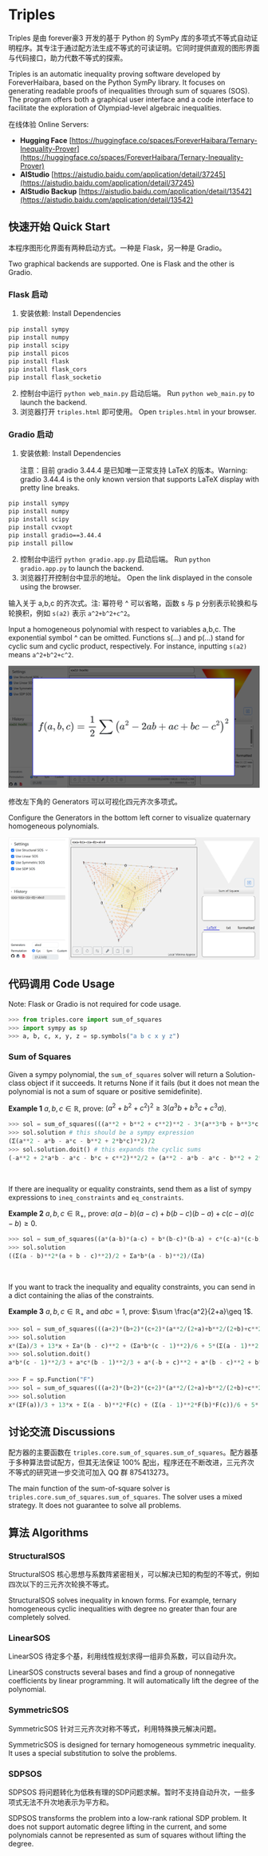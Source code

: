 # Triples

Triples 是由 forever豪3 开发的基于 Python 的 SymPy 库的多项式不等式自动证明程序。其专注于通过配方法生成不等式的可读证明。它同时提供直观的图形界面与代码接口，助力代数不等式的探索。

Triples is an automatic inequality proving software developed by ForeverHaibara, based on the Python SymPy library. It focuses on generating readable proofs of inequalities through sum of squares (SOS). The program offers both a graphical user interface and a code interface to facilitate the exploration of Olympiad-level algebraic inequalities.


在线体验 Online Servers:

* **Hugging Face**      [https://huggingface.co/spaces/ForeverHaibara/Ternary-Inequality-Prover](https://huggingface.co/spaces/ForeverHaibara/Ternary-Inequality-Prover)
* **AIStudio**               [https://aistudio.baidu.com/application/detail/37245](https://aistudio.baidu.com/application/detail/37245)
* **AIStudio Backup** [https://aistudio.baidu.com/application/detail/13542](https://aistudio.baidu.com/application/detail/13542)

## 快速开始 Quick Start

本程序图形化界面有两种启动方式。一种是 Flask，另一种是 Gradio。

Two graphical backends are supported. One is Flask and the other is Gradio.

### Flask 启动

1. 安装依赖: Install Dependencies

```
pip install sympy
pip install numpy
pip install scipy
pip install picos
pip install flask
pip install flask_cors
pip install flask_socketio
```

2. 控制台中运行 `python web_main.py` 启动后端。 Run `python web_main.py` to launch the backend.
3. 浏览器打开 `triples.html` 即可使用。 Open `triples.html` in your browser.

### Gradio 启动

1. 安装依赖: Install Dependencies

   注意：目前 gradio 3.44.4 是已知唯一正常支持 LaTeX 的版本。Warning: gradio 3.44.4 is the only known version that supports LaTeX display with pretty line breaks.

```
pip install sympy
pip install numpy
pip install scipy
pip install cvxopt
pip install gradio==3.44.4
pip install pillow
```

2. 控制台中运行 `python gradio.app.py` 启动后端。 Run `python gradio.app.py` to launch the backend.
3. 浏览器打开控制台中显示的地址。 Open the link displayed in the console using the browser.

输入关于 a,b,c 的齐次式。注: 幂符号 ^ 可以省略，函数 s 与 p 分别表示轮换和与轮换积，例如 `s(a2)` 表示 `a^2+b^2+c^2`。

Input a homogeneous polynomial with respect to variables a,b,c. The exponential symbol ^ can be omitted. Functions s(...) and p(...) stand for cyclic sum and cyclic product, respectively. For instance, inputting `s(a2)` means `a^2+b^2+c^2`.

![image](notebooks/triple_sos_example.png)

修改左下角的 Generators 可以可视化四元齐次多项式。

Configure the Generators in the bottom left corner to visualize quaternary homogeneous polynomials.

![image](notebooks/triple_sos_example2.png)

## 代码调用 Code Usage

Note: Flask or Gradio is not required for code usage.


```py
>>> from triples.core import sum_of_squares
>>> import sympy as sp
>>> a, b, c, x, y, z = sp.symbols("a b c x y z")
```

### Sum of Squares

Given a sympy polynomial, the `sum_of_squares` solver  will return a Solution-class object if it succeeds. It returns None if it fails (but it does not mean the polynomial is not a sum of square or positive semidefinite).
 

**Example 1** $a,b,c\in\mathbb{R}$, prove:  $\left(a^2+b^2+c^2\right)^2\geq 3\left(a^3b+b^3c+c^3a\right)$.
```py
>>> sol = sum_of_squares(((a**2 + b**2 + c**2)**2 - 3*(a**3*b + b**3*c + c**3*a)).as_poly(a, b, c))
>>> sol.solution # this should be a sympy expression
(Σ(a**2 - a*b - a*c - b**2 + 2*b*c)**2)/2
>>> sol.solution.doit() # this expands the cyclic sums
(-a**2 + 2*a*b - a*c - b*c + c**2)**2/2 + (a**2 - a*b - a*c - b**2 + 2*b*c)**2/2 + (-a*b + 2*a*c + b**2 - b*c - c**2)**2/2
```

<br>


If there are inequality or equality constraints, send them as a list of sympy expressions to `ineq_constraints` and `eq_constraints`.

**Example 2** $a,b,c\in\mathbb{R}_+$, prove:  $a(a-b)(a-c)+b(b-c)(b-a)+c(c-a)(c-b)\geq 0$.
```py
>>> sol = sum_of_squares((a*(a-b)*(a-c) + b*(b-c)*(b-a) + c*(c-a)*(c-b)).as_poly(a, b, c), ineq_constraints = [a,b,c])
>>> sol.solution
((Σ(a - b)**2*(a + b - c)**2)/2 + Σa*b*(a - b)**2)/(Σa)
```

<br>

If you want to track the inequality and equality constraints, you can send in a dict containing the alias of the constraints.

**Example 3** $a,b,c\in\mathbb{R}_+$ and $abc=1$, prove: $\sum \frac{a^2}{2+a}\geq 1$.
```py
>>> sol = sum_of_squares(((a+2)*(b+2)*(c+2)*(a**2/(2+a)+b**2/(2+b)+c**2/(2+c)-1)).cancel(), ineq_constraints=[a,b,c], eq_constraints={a*b*c-1:x})
>>> sol.solution
x*(Σa)/3 + 13*x + Σa*(b - c)**2 + (Σa*b*(c - 1)**2)/6 + 5*(Σ(a - 1)**2)/6 + 7*(Σ(a - b)**2)/12
>>> sol.solution.doit()
a*b*(c - 1)**2/3 + a*c*(b - 1)**2/3 + a*(-b + c)**2 + a*(b - c)**2 + b*c*(a - 1)**2/3 + b*(-a + c)**2 + b*(a - c)**2 + c*(-a + b)**2 + c*(a - b)**2 + x*(2*a + 2*b + 2*c)/3 + 13*x + 7*(-a + b)**2/12 + 7*(-a + c)**2/12 + 5*(a - 1)**2/3 + 7*(a - b)**2/12 + 7*(a - c)**2/12 + 7*(-b + c)**2/12 + 5*(b - 1)**2/3 + 7*(b - c)**2/12 + 5*(c - 1)**2/3

>>> F = sp.Function("F")
>>> sol = sum_of_squares(((a+2)*(b+2)*(c+2)*(a**2/(2+a)+b**2/(2+b)+c**2/(2+c)-1)).cancel(), {a: F(a), b: F(b), c: F(c)}, {a*b*c-1:x})
>>> sol.solution
x*(ΣF(a))/3 + 13*x + Σ(a - b)**2*F(c) + (Σ(a - 1)**2*F(b)*F(c))/6 + 5*(Σ(a - 1)**2)/6 + 7*(Σ(a - b)**2)/12
```



## 讨论交流 Discussions

配方器的主要函数在 `triples.core.sum_of_squares.sum_of_squares`。配方器基于多种算法尝试配方，但其无法保证 100% 配出，程序还在不断改进，三元齐次不等式的研究进一步交流可加入 QQ 群 875413273。

The main function of the sum-of-square solver is `triples.core.sum_of_squares.sum_of_squares`. The solver uses a mixed strategy. It does not guarantee to solve all problems.

## 算法 Algorithms

### StructuralSOS

StructuralSOS 核心思想与系数阵紧密相关，可以解决已知的构型的不等式，例如四次以下的三元齐次轮换不等式。

StructuralSOS solves inequality in known forms. For example, ternary homogeneous cyclic inequalities with degree no greater than four are completely solved.

### LinearSOS

LinearSOS 待定多个基，利用线性规划求得一组非负系数，可以自动升次。

LinearSOS constructs several bases and find a group of nonnegative coefficients by linear programming. It will automatically lift the degree of the polynomial.

### SymmetricSOS

SymmetricSOS 针对三元齐次对称不等式，利用特殊换元解决问题。

SymmetricSOS is designed for ternary homogeneous symmetric inequality. It uses a special substitution to solve the problems.

### SDPSOS

SDPSOS 将问题转化为低秩有理的SDP问题求解。暂时不支持自动升次，一些多项式无法不升次地表示为平方和。

SDPSOS transforms the problem into a low-rank rational SDP problem. It does not support automatic degree lifting in the current, and some polynomials cannot be represented as sum of squares without lifting the degree.